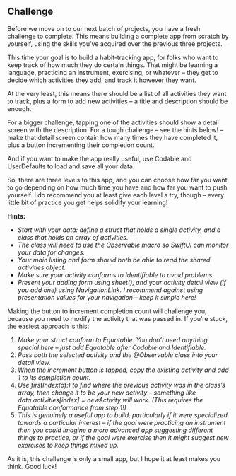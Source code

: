 ## Challenge

Before we move on to our next batch of projects, you have a fresh challenge to complete. This means building a complete app from scratch by yourself, using the skills you’ve acquired over the previous three projects.

This time your goal is to build a habit-tracking app, for folks who want to keep track of how much they do certain things. That might be learning a language, practicing an instrument, exercising, or whatever – they get to decide which activities they add, and track it however they want.

At the very least, this means there should be a list of all activities they want to track, plus a form to add new activities – a title and description should be enough.

For a bigger challenge, tapping one of the activities should show a detail screen with the description. For a tough challenge – see the hints below! – make that detail screen contain how many times they have completed it, plus a button incrementing their completion count.

And if you want to make the app really useful, use Codable and UserDefaults to load and save all your data.

So, there are three levels to this app, and you can choose how far you want to go depending on how much time you have and how far you want to push yourself. I do recommend you at least give each level a try, though – every little bit of practice you get helps solidify your learning!

**Hints:**

- _Start with your data: define a struct that holds a single activity, and a class that holds an array of activities._
- _The class will need to use the Observable macro so SwiftUI can monitor your data for changes._
- _Your main listing and form should both be able to read the shared activities object._
- _Make sure your activity conforms to Identifiable to avoid problems._
- _Present your adding form using sheet(), and your activity detail view (if you add one) using NavigationLink. I recommend against using presentation values for your navigation – keep it simple here!_

Making the button to increment completion count will challenge you, because you need to modify the activity that was passed in. If you’re stuck, the easiest approach is this:

1. _Make your struct conform to Equatable. You don’t need anything special here – just add Equatable after Codable and Identifiable._
1. _Pass both the selected activity and the @Observable class into your detail view._
1. _When the increment button is tapped, copy the existing activity and add 1 to its completion count._
1. _Use firstIndex(of:) to find where the previous activity was in the class’s array, then change it to be your new activity – something like data.activities[index] = newActivity will work. (This requires the Equatable conformance from step 1!)_
1. _This is genuinely a useful app to build, particularly if it were specialized towards a particular interest – if the goal were practicing an instrument then you could imagine a more advanced app suggesting different things to practice, or if the goal were exercise then it might suggest new exercises to keep things mixed up._

As it is, this challenge is only a small app, but I hope it at least makes you think. Good luck!
